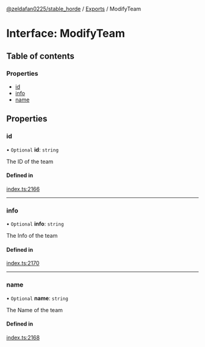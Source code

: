 [@zeldafan0225/stable_horde](../README.md) / [Exports](../modules.md) / ModifyTeam

# Interface: ModifyTeam

## Table of contents

### Properties

- [id](ModifyTeam.md#id)
- [info](ModifyTeam.md#info)
- [name](ModifyTeam.md#name)

## Properties

### id

• `Optional` **id**: `string`

The ID of the team

#### Defined in

[index.ts:2166](https://github.com/ZeldaFan0225/stable_horde/blob/bf3b9d2/index.ts#L2166)

___

### info

• `Optional` **info**: `string`

The Info of the team

#### Defined in

[index.ts:2170](https://github.com/ZeldaFan0225/stable_horde/blob/bf3b9d2/index.ts#L2170)

___

### name

• `Optional` **name**: `string`

The Name of the team

#### Defined in

[index.ts:2168](https://github.com/ZeldaFan0225/stable_horde/blob/bf3b9d2/index.ts#L2168)
